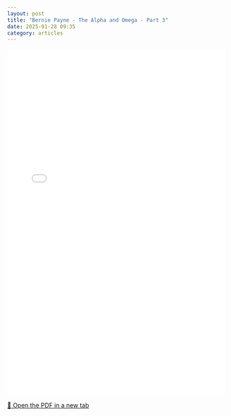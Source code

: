 ```yaml
---
layout: post
title: "Bernie Payne - The Alpha and Omega - Part 3"
date: 2025-01-28 09:35
category: articles
---
```


<iframe 
    src="{{ '/assets/articles/Bernie-Payne/Bernie-Payne-The-Alpha-and-Omega-3.pdf' | relative_url }}" 
    width="100%" 
    height="800px" 
    style="border: none;">
</iframe>

<p>
    <a href="{{ '/assets/articles/Bernie-Payne/Bernie-Payne-The-Alpha-and-Omega-3.pdf' | relative_url }}" target="_blank">
        📄 Open the PDF in a new tab
    </a>
</p>
